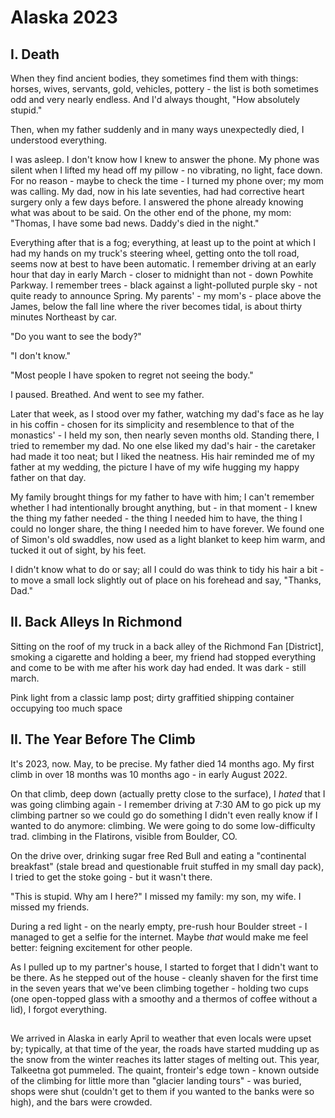 # Alaska 2023

## I. Death

When they find ancient bodies, they sometimes find them with things: horses, wives, servants, gold, vehicles, pottery - the list is both sometimes odd and very nearly endless. And I'd always thought, "How absolutely stupid." 

Then, when my father suddenly and in many ways unexpectedly died, I understood everything.

I was asleep. I don't know how I knew to answer the phone. My phone was silent when I lifted my head off my pillow - no vibrating, no light, face down. For no reason - maybe to check the time - I turned my phone over; my mom was calling. My dad, now in his late seventies, had had corrective heart surgery only a few days before. I answered the phone already knowing what was about to be said. On the other end of the phone, my mom: "Thomas, I have some bad news. Daddy's died in the night." 

Everything after that is a fog; everything, at least up to the point at which I had my hands on my truck's steering wheel, getting onto the toll road, seems now at best to have been automatic. I remember driving at an early hour that day in early March - closer to midnight than not - down Powhite Parkway. I remember trees - black against a light-polluted purple sky - not quite ready to announce Spring. My parents' - my mom's - place above the James, below the fall line where the river becomes tidal, is about thirty minutes Northeast by car.

"Do you want to see the body?"

"I don't know."

"Most people I have spoken to regret not seeing the body."

I paused. Breathed. And went to see my father.
 
Later that week, as I stood over my father, watching my dad's face as he lay in his coffin - chosen for its simplicity and resemblence to that of the monastics' - I held my son, then nearly seven months old. Standing there, I tried to remember my dad. No one else liked my dad's hair - the caretaker had made it too neat; but I liked the neatness. His hair reminded me of my father at my wedding, the picture I have of my wife hugging my happy father on that day. 

My family brought things for my father to have with him; I can't remember whether I had intentionally brought anything, but - in that moment - I knew the thing my father needed - the thing I needed him to have, the thing I could no longer share, the thing I needed him to have forever. We found one of Simon's old swaddles, now used as a light blanket to keep him warm, and tucked it out of sight, by his feet. 

I didn't know what to do or say; all I could do was think to tidy his hair a bit - to move a small lock slightly out of place on his forehead and say, "Thanks, Dad."










## II. Back Alleys In Richmond

Sitting on the roof of my truck in a back alley of the Richmond Fan [District], smoking a cigarette and holding a beer, my friend had stopped everything and come to be with me after his work day had ended. It was dark - still march. 

Pink light from a classic lamp post; dirty graffitied shipping container occupying too much space

## II. The Year Before The Climb

It's 2023, now. May, to be precise. My father died 14 months ago. My first climb in over 18 months was 10 months ago - in early August 2022. 

On that climb, deep down (actually pretty close to the surface), I _hated_ that I was going climbing again - I remember driving at 7:30 AM to go pick up my climbing partner so we could go do something I didn't even really know if I wanted to do anymore: climbing. We were going to do some low-difficulty trad. climbing in the Flatirons, visible from Boulder, CO. 

On the drive over, drinking sugar free Red Bull and eating a "continental breakfast" (stale bread and questionable fruit stuffed in my small day pack), I tried to get the stoke going - but it wasn't there. 

"This is stupid. Why am I here?" I missed my family: my son, my wife. I missed my friends.

During a red light - on the nearly empty, pre-rush hour Boulder street - I managed to get a selfie for the internet. Maybe _that_ would make me feel better: feigning excitement for other people. 

As I pulled up to my partner's house, I started to forget that I didn't want to be there. As he stepped out of the house - cleanly shaven for the first time in the seven years that we've been climbing together - holding two cups (one open-topped glass with a smoothy and a thermos of coffee without a lid), I forgot everything. 


## 

We arrived in Alaska in early April to weather that even locals were upset by; typically, at that time of the year, the roads have started mudding
up as the snow from the winter reaches its latter stages of melting out. This year, Talkeetna got pummeled. The quaint, fronteir's edge town - known
outside of the climbing for little more than "glacier landing tours" - was buried, shops were shut (couldn't get to them if you wanted to the banks
were so high), and the bars were crowded. 
